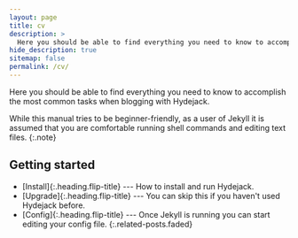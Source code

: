 ```yaml
---
layout: page
title: cv
description: >
  Here you should be able to find everything you need to know to accomplish the most common tasks when blogging with Hydejack.
hide_description: true
sitemap: false
permalink: /cv/
---
```


Here you should be able to find everything you need to know to accomplish the most common tasks when blogging with Hydejack.

While this manual tries to be beginner-friendly, as a user of Jekyll it is assumed that you are comfortable running shell commands and editing text files.
{:.note}


## Getting started
* [Install]{:.heading.flip-title} --- How to install and run Hydejack.
* [Upgrade]{:.heading.flip-title} --- You can skip this if you haven't used Hydejack before.
* [Config]{:.heading.flip-title} --- Once Jekyll is running you can start editing your config file.
{:.related-posts.faded}

